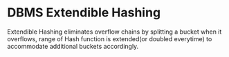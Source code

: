 # DBMS Extendible Hashing
Extendible Hashing eliminates overflow chains by splitting a bucket when it overflows, range of Hash function is extended(or doubled everytime) to accommodate additional buckets accordingly.
